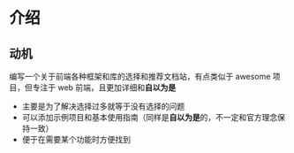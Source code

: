 # 介绍

## 动机

编写一个关于前端各种框架和库的选择和推荐文档站，有点类似于 awesome 项目，但专注于 web 前端，且更加详细和**自以为是**

- 主要是为了解决选择过多就等于没有选择的问题
- 可以添加示例项目和基本使用指南（同样是**自以为是**的，不一定和官方理念保持一致）
- 便于在需要某个功能时方便找到

